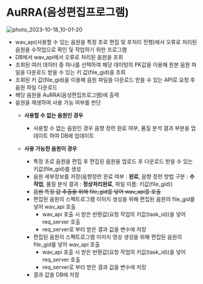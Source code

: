 # AuRRA(음성편집프로그램)
![photo_2023-10-18_10-01-20](https://github.com/HyeonSeungHa/AuRRA/assets/80077969/4026e2a6-fb09-44dc-8e7e-4dce40a6c97c)
- wav_api(사용할 수 있는 음원을 특정 초로 편집 및 후처리 진행)에서 오류로 처리된 음원을 수작업으로 확인 및 작업하기 위한 프로그램
- DB에서 wav_api에서 오류로 처리된 음원을 조회
- 조회된 여러 데이터 중 하나를 선택하여 해당 데이텅의 PK값을 이용해 원본 음원 파일을 다운로드 받을 수 있는 키 값(file_gid)을 조회
- 조회된 키 값(file_gid)을 이용해 음원 파일을 다운로드 받을 수 있는 API로 요청 후 음원 파일 다운로드
- 해당 음원을 AuRRA(음성편집프로그램)에 출력
- 음원을 재생하여 사용 가능 여부를 판단
   - **사용할 수 없는 음원인 경우**
     - 사용할 수 없는 음원인 경우 음향 정련 완료 여부, 품질 분석 결과 부분을 업데이트 하여 DB에 업데이트
     
   - **사용 가능한 음원이 경우**
     - 특정 초로 음원을 편집 후 편집된 음원을 업로드 후 다운로드 받을 수 있는 키값(file_gid)를 생성
     - 음원 세부정보를 저장(음향정련 완료 여부 : **완료**, 음향 정련 방법 구분 : **수작업**, 품질 분석 결과 : **정상처리완료**, 파일 이름: 키값(file_gid))
     - ~~음원 특징 값 추츨을 위해 file_gid를 넣어 wav_api를 호출~~
     - 편집된 음원의 스펙트로그램 이미지 생성을 위해 편집된 음원의 file_gid를 넣어 wav_api 호출
       - wav_api 호출 시 받은 반환값(요청 작업의 키값(task_id))을 넣어 req_server 호출
       - req_server로 부터 받은 결과 값을 변수에 저장
     - 편집된 음원의 스펙트로그램 이미지 영상 생성을 위해 편집된 음원의 file_gid를 넣어 wav_api 호출
       - wav_api 호출 시 받은 반환값(요청 작업의 키값(task_id))을 넣어 req_server 호출
       - req_server로 부터 받은 결과 값을 변수에 저장
     - 결과 값을 DB에 저장
